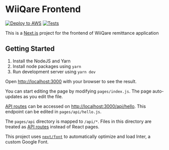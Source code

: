 # WiiQare Frontend

[![Deploy to AWS](https://github.com/WiiQare/frontend/actions/workflows/main.yml/badge.svg)](https://github.com/WiiQare/frontend/actions/workflows/main.yml)
[![Tests](https://github.com/WiiQare/frontend/actions/workflows/jest.js.yml/badge.svg)](https://github.com/WiiQare/frontend/actions/workflows/jest.js.yml)

This is a [Next.js](https://nextjs.org/) project for the frontend of WiiQare remittance application

## Getting Started

1. Install the NodeJS and Yarn
2. Install node packages using `yarn`
3. Run development server using `yarn dev`

Open [http://localhost:3000](http://localhost:3000) with your browser to see the result.

You can start editing the page by modifying `pages/index.js`. The page auto-updates as you edit the file.

[API routes](https://nextjs.org/docs/api-routes/introduction) can be accessed on [http://localhost:3000/api/hello](http://localhost:3000/api/hello). This endpoint can be edited in `pages/api/hello.js`.

The `pages/api` directory is mapped to `/api/*`. Files in this directory are treated as [API routes](https://nextjs.org/docs/api-routes/introduction) instead of React pages.

This project uses [`next/font`](https://nextjs.org/docs/basic-features/font-optimization) to automatically optimize and load Inter, a custom Google Font.
